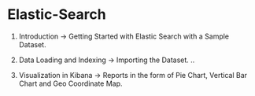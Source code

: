 # Elastic-Search

1) Introduction -> Getting Started with Elastic Search with a Sample Dataset.

2) Data Loading and Indexing -> Importing the Dataset.
..
3) Visualization in Kibana -> Reports in the form of Pie Chart, Vertical Bar Chart and Geo Coordinate Map.
